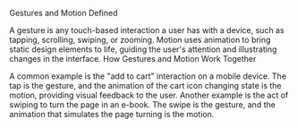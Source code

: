 Gestures and Motion Defined

A gesture is any touch-based interaction a user has with a device, such as tapping, scrolling, swiping, or zooming.
Motion uses animation to bring static design elements to life, guiding the user's attention and illustrating changes in the interface.
How Gestures and Motion Work Together

A common example is the "add to cart" interaction on a mobile device. The tap is the gesture, and the animation of the cart icon changing state is the motion, providing visual feedback to the user.
Another example is the act of swiping to turn the page in an e-book. The swipe is the gesture, and the animation that simulates the page turning is the motion.